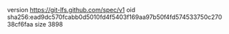 version https://git-lfs.github.com/spec/v1
oid sha256:ead9dc570fcabb0d5010fd4f5403f169aa97b50f4fd574533750c27038cf6faa
size 3898
